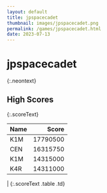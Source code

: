 ```yaml
---
layout: default
title: jpspacecadet
thumbnail: images/jpspacecadet.png
permalink: /games/jpspacecadet.html
date: 2023-07-13
---
```


# jpspacecadet 
{:.neontext}

## High Scores 
{:.scoreText}

| Name | Score | 
| :---- | ----: | 
| K1M | 17790500 | 
| CEN | 16315750 | 
| K1M | 14315000 | 
| K4R | 14311000 | 
| 
{:.scoreText .table .td}